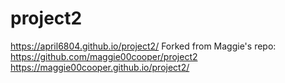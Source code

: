 # project2
https://april6804.github.io/project2/
Forked from Maggie's repo:
https://github.com/maggie00cooper/project2
 https://maggie00cooper.github.io/project2/

